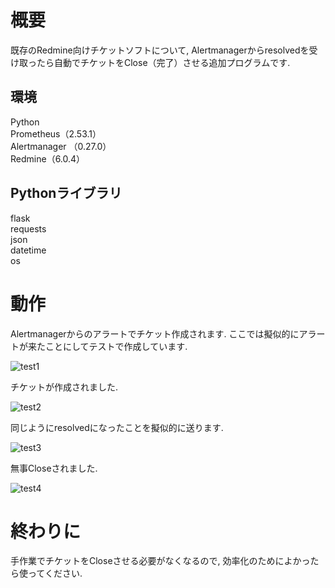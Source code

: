 # 概要
既存のRedmine向けチケットソフトについて, Alertmanagerからresolvedを受け取ったら自動でチケットをClose（完了）させる追加プログラムです.

## 環境
Python</br>
Prometheus（2.53.1）</br>
Alertmanager （0.27.0）</br>
Redmine（6.0.4）</br>

## Pythonライブラリ
flask</br>
requests</br>
json</br>
datetime</br>
os</br>

# 動作
Alertmanagerからのアラートでチケット作成されます. ここでは擬似的にアラートが来たことにしてテストで作成しています.

![test1](https://github.com/user-attachments/assets/60727154-2e12-4a8c-89ef-4c6b3258912d)

チケットが作成されました.

![test2](https://github.com/user-attachments/assets/934cfad5-9627-4a86-8359-e98ed7c9fa87)

同じようにresolvedになったことを擬似的に送ります.

![test3](https://github.com/user-attachments/assets/3938b3c6-d586-4c57-ac9e-eaedc4e02990)

無事Closeされました.

![test4](https://github.com/user-attachments/assets/783117ba-4516-463a-a9b6-ffb4c1cd0001)

# 終わりに
手作業でチケットをCloseさせる必要がなくなるので, 効率化のためによかったら使ってください.
